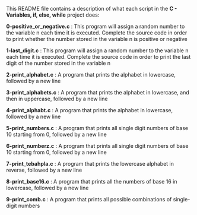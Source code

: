 This README file contains a description of what each script in the **C - Variables, if, else, while** project does:

**0-positive_or_negative.c**  :  This program will assign a random number to the variable n each time it is executed. Complete the source code in order to print whether the number stored in the variable n is positive or negative

**1-last_digit.c**  : This program will assign a random number to the variable n each time it is executed. Complete the source code in order to print the last digit of the number stored in the variable n

**2-print_alphabet.c**  :  A program that prints the alphabet in lowercase, followed by a new line

**3-print_alphabets.c**  :  A program that prints the alphabet in lowercase, and then in uppercase, followed by a new line

**4-print_alphabt.c**  :  A program that prints the alphabet in lowercase, followed by a new line

**5-print_numbers.c**  :  A program that prints all single digit numbers of base 10 starting from 0, followed by a new line

**6-print_numberz.c**  :  A program that prints all single digit numbers of base 10 starting from 0, followed by a new line

**7-print_tebahpla.c**  :  A program that prints the lowercase alphabet in reverse, followed by a new line

**8-print_base16.c**  :  A program that prints all the numbers of base 16 in lowercase, followed by a new line

**9-print_comb.c**  :  A program that prints all possible combinations of single-digit numbers

